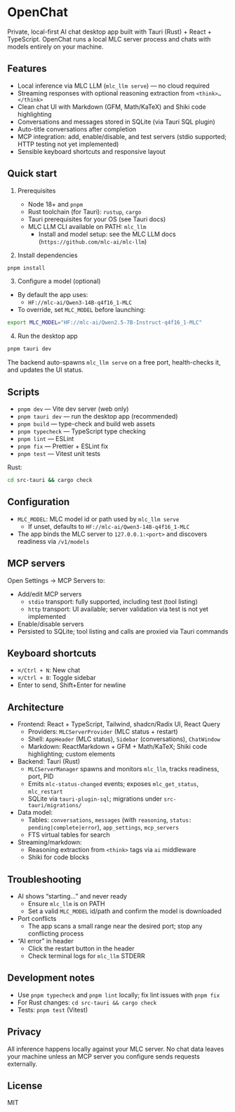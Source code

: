 # OpenChat

Private, local-first AI chat desktop app built with Tauri (Rust) + React + TypeScript. OpenChat runs a local MLC server process and chats with models entirely on your machine.

## Features

- Local inference via MLC LLM (`mlc_llm serve`) — no cloud required
- Streaming responses with optional reasoning extraction from `<think>…</think>`
- Clean chat UI with Markdown (GFM, Math/KaTeX) and Shiki code highlighting
- Conversations and messages stored in SQLite (via Tauri SQL plugin)
- Auto-title conversations after completion
- MCP integration: add, enable/disable, and test servers (stdio supported; HTTP testing not yet implemented)
- Sensible keyboard shortcuts and responsive layout

## Quick start

1. Prerequisites
   - Node 18+ and `pnpm`
   - Rust toolchain (for Tauri): `rustup`, `cargo`
   - Tauri prerequisites for your OS (see Tauri docs)
   - MLC LLM CLI available on PATH: `mlc_llm`
     - Install and model setup: see the MLC LLM docs (`https://github.com/mlc-ai/mlc-llm`)

2. Install dependencies

```bash
pnpm install
```

3. Configure a model (optional)

- By default the app uses:
  - `HF://mlc-ai/Qwen3-14B-q4f16_1-MLC`
- To override, set `MLC_MODEL` before launching:

```bash
export MLC_MODEL="HF://mlc-ai/Qwen2.5-7B-Instruct-q4f16_1-MLC"
```

4. Run the desktop app

```bash
pnpm tauri dev
```

The backend auto-spawns `mlc_llm serve` on a free port, health-checks it, and updates the UI status.

## Scripts

- `pnpm dev` — Vite dev server (web only)
- `pnpm tauri dev` — run the desktop app (recommended)
- `pnpm build` — type-check and build web assets
- `pnpm typecheck` — TypeScript type checking
- `pnpm lint` — ESLint
- `pnpm fix` — Prettier + ESLint fix
- `pnpm test` — Vitest unit tests

Rust:

```bash
cd src-tauri && cargo check
```

## Configuration

- `MLC_MODEL`: MLC model id or path used by `mlc_llm serve`
  - If unset, defaults to `HF://mlc-ai/Qwen3-14B-q4f16_1-MLC`
- The app binds the MLC server to `127.0.0.1:<port>` and discovers readiness via `/v1/models`

## MCP servers

Open Settings → MCP Servers to:

- Add/edit MCP servers
  - `stdio` transport: fully supported, including test (tool listing)
  - `http` transport: UI available; server validation via test is not yet implemented
- Enable/disable servers
- Persisted to SQLite; tool listing and calls are proxied via Tauri commands

## Keyboard shortcuts

- `⌘/Ctrl + N`: New chat
- `⌘/Ctrl + B`: Toggle sidebar
- Enter to send, Shift+Enter for newline

## Architecture

- Frontend: React + TypeScript, Tailwind, shadcn/Radix UI, React Query
  - Providers: `MLCServerProvider` (MLC status + restart)
  - Shell: `AppHeader` (MLC status), `Sidebar` (conversations), `ChatWindow`
  - Markdown: ReactMarkdown + GFM + Math/KaTeX; Shiki code highlighting; custom elements
- Backend: Tauri (Rust)
  - `MLCServerManager` spawns and monitors `mlc_llm`, tracks readiness, port, PID
  - Emits `mlc-status-changed` events; exposes `mlc_get_status`, `mlc_restart`
  - SQLite via `tauri-plugin-sql`; migrations under `src-tauri/migrations/`
- Data model:
  - Tables: `conversations`, `messages` (with `reasoning`, `status: pending|complete|error`), `app_settings`, `mcp_servers`
  - FTS virtual tables for search
- Streaming/markdown:
  - Reasoning extraction from `<think>` tags via `ai` middleware
  - Shiki for code blocks

## Troubleshooting

- AI shows “starting…” and never ready
  - Ensure `mlc_llm` is on PATH
  - Set a valid `MLC_MODEL` id/path and confirm the model is downloaded
- Port conflicts
  - The app scans a small range near the desired port; stop any conflicting process
- “AI error” in header
  - Click the restart button in the header
  - Check terminal logs for `mlc_llm` STDERR

## Development notes

- Use `pnpm typecheck` and `pnpm lint` locally; fix lint issues with `pnpm fix`
- For Rust changes: `cd src-tauri && cargo check`
- Tests: `pnpm test` (Vitest)

## Privacy

All inference happens locally against your MLC server. No chat data leaves your machine unless an MCP server you configure sends requests externally.

## License

MIT
